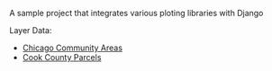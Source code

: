 A sample project that integrates various ploting libraries with Django

Layer Data:
* [Chicago Community Areas](https://data.cityofchicago.org/Facilities-Geographic-Boundaries/Boundaries-Community-Areas-current-/cauq-8yn6)
* [Cook County Parcels](https://datacatalog.cookcountyil.gov/GIS-Maps/Historical-ccgisdata-Parcels-2016/a33b-b59u)